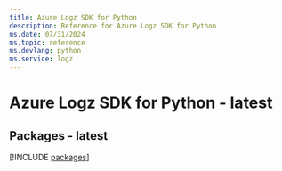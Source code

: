 ```yaml
---
title: Azure Logz SDK for Python
description: Reference for Azure Logz SDK for Python
ms.date: 07/31/2024
ms.topic: reference
ms.devlang: python
ms.service: logz
---
```

# Azure Logz SDK for Python - latest
## Packages - latest
[!INCLUDE [packages](logz-index.md)]